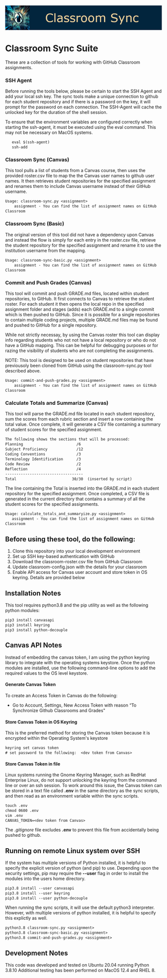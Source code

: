 ![Classroom Sync](images/classroom-sync.png)
# Classroom Sync Suite
These are a collection of tools for working with GitHub Classroom assignments.  

### SSH Agent
Before running the tools below, please be certain to start the SSH Agent and add your local ssh key. The sync tools make a unique connection to github for each student repository and if there is a password on the key, it will prompt for the password on each connection.  The SSH-Agent will cache the unlocked key for the duration of the shell session.

To ensure that the environment variables are configured correctly when starting the ssh-agent, it must be executed using the eval command. This may not be necessary on MacOS systems.

```
   eval $(ssh-agent)
   ssh-add
```

### Classroom Sync (Canvas)
This tool pulls a list of students from a Canvas course, then uses the provided roster.csv file to map the the Canvas user names to github user names. It then retrieves student repositories for the specified assignment and renames them to include Canvas username instead of their GitHub username.

```
Usage: classroom-sync.py <assignment> 
    assignment - You can find the list of assignment names on GitHub Classroom
```

### Classroom Sync (Basic)
The original version of this tool did not have a dependency upon Canvas and instead the flow is simply for each entry in the roster.csv file, retrieve the student repository for the specified assignment and rename it to use the institution username from the mapping.  

```
Usage: classroom-sync-basic.py <assignment> 
    assignment - You can find the list of assignment names on GitHub Classroom
```

### Commit and Push Grades (Canvas)
This tool will commit and push GRADE.md files, located within student repositories, to GitHub.  It first connects to Canvas to retrieve the student roster. For each student it then opens the local repo in the specified assignment folder and stages (adds) each GRADE.md to a single commit which is then pushed to GitHub. Since it is possible for a single repositories to contain multiple coding projects, multiple GRADE.md files may be found and pushed to GitHub for a single repository.

While not strictly necessay, by using the Canvas roster this tool can display info regarding students who not not have a local repository or who do not have a GitHub mapping. This can be helpful for debugging purposes or for razing the visibility of students who are not completing the assignments.

NOTE:  This tool is designed to be used on student repositories that have previousoly been cloned from GitHub using the classroom-sync.py tool described above.

```
Usage: commit-and-push-grades.py <assignment> 
    assignment - You can find the list of assignment names on GitHub Classroom
```

### Calculate Totals and Summarize (Canvas)
This tool will parse the GRADE.md file located in each student repository, sum the scores from each rubric section and insert a row containing the total value. Once complete, it will generate a CSV file containing a summary of student scores for the specified assignment.

```
The following shows the sections that will be processed:  
Planning                        /6  
Subject Proficiency             /12  
Coding Conventions              /3  
Terminology Identification      /3  
Code Review                     /2  
Reflection                      /4  
-----------------------------------  
Total                         30/30  (inserted by script)
```

The line containing the Total is inserted into the GRADE.md in each student repository for the specified assignment.  Once completed, a CSV file is generated in the current directory that contains a summary of all the student scores for the specified assignments.
```
Usage: calculate_totals_and_summaryize.py <assignment> 
   assignment - You can find the list of assignment names on GitHub Classroom
```

## Before using these tool, do the following:
1. Clone this repository into your local development environment
2. Set up SSH key-based authentication with GitHub  
3. Download the classroom-roster.csv file from GitHub Classroom  
4. Update classroom-config.json with the details for your classroom  
5. Enable API access for Canvas user account and store token in OS keyring. Details are provided below

## Installation Notes
This tool requires python3.8 and the pip utility as well as the following python modules:
```
pip3 install canvasapi
pip3 install keyring
pip3 install python-decouple
```

## Canvas API Notes
Instead of embedding the canvas token, I am using the python keyring library to integrate with the operating systems keystore.  Once the python modules are installed, use the following command-line options to add the required values to the OS level keystore.  

#### Generate Canvas Token
To create an Access Token in Canvas do the following:
- Go to Account, Settings, New Access Token with reason “To Synchronize Github Classrooms and Grades"

#### Store Canvas Token in OS Keyring
This is the preferred method for storing the Canvas token because it is encrypted within the Operating System's keystore
```
keyring set canvas token
# set password to the following:  <dev token from Canvas>
```
#### Store Canvas Token in file
Linux systems running the Gnome Keyring Manager, such as RedHat Enterprise Linux, do not support unlocking the keyring from the command line or over an ssh session. To work around this issue, the Canvas token can be stored in a text file called **.env** in the same directory as the sync scripts, and then read as an environment variable within the sync scripts.
```
touch .env
chmod 0600 .env
vim .env
CANVAS_TOKEN=<dev token from Canvas>
```
The *.gitignore* file excludes **.env** to prevent this file from accidentally being pushed to github.

## Running on remote Linux system over SSH
If the system has multiple versions of Python installed, it is helpful to specify the explicit version of python (and pip) to use. Depending upon the security settings, pip may require the **--user** flag in order to install the modules into the users home directory.
```
pip3.8 install --user canvasapi
pip3.8 install --user keyring
pip3.8 install --user python-decouple
```

When running the sync scripts, it will use the default python3 interpreter. However, with multiple versions of python installed, it is helpful to specify this explictly as well.

```
python3.8 classroom-sync.py <assignment>
python3.8 classroom-sync-basic.py <assignment>
python3.8 commit-and-push-grades.py <assignment>
```

## Development Notes
This code was developed and tested on Ubuntu 20.04 running Python 3.8.10
Additional testing has been performed on MacOS 12.4 and RHEL 8.




